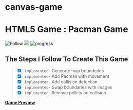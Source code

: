 # canvas-game
# HTML5 Game : Pacman Game
![Follow](https://img.shields.io/twitter/follow/codingover?label=Follow%20%40codingover&logo=twitter&style=plastic)
![](https://img.shields.io/badge/rating-4.5%2F5-brightgreen)
![progress](https://progress-bar.dev/10/?title=Completed)


## The Steps I Follow To Create This Game

> - [x] `implemented`- Generate map bounderies
> - [x] `implemented`- Add Pacman with movement
> - [x] `implemented`- Add collision detection
> - [x] `implemented`- Swap boundaries with images
> - [x] `implemented`- Remove pellets on collision


**[Game Preview](https://codingover.github.io/Pacman-Game)**